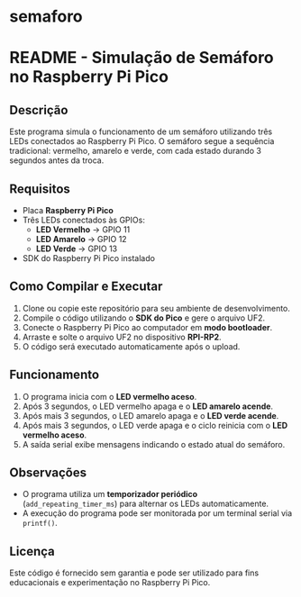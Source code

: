 # semaforo
# README - Simulação de Semáforo no Raspberry Pi Pico

## Descrição
Este programa simula o funcionamento de um semáforo utilizando três LEDs conectados ao Raspberry Pi Pico. O semáforo segue a sequência tradicional: vermelho, amarelo e verde, com cada estado durando 3 segundos antes da troca.

## Requisitos
- Placa **Raspberry Pi Pico**
- Três LEDs conectados às GPIOs:
  - **LED Vermelho** → GPIO 11
  - **LED Amarelo** → GPIO 12
  - **LED Verde** → GPIO 13
- SDK do Raspberry Pi Pico instalado

## Como Compilar e Executar
1. Clone ou copie este repositório para seu ambiente de desenvolvimento.
2. Compile o código utilizando o **SDK do Pico** e gere o arquivo UF2.
3. Conecte o Raspberry Pi Pico ao computador em **modo bootloader**.
4. Arraste e solte o arquivo UF2 no dispositivo **RPI-RP2**.
5. O código será executado automaticamente após o upload.

## Funcionamento
1. O programa inicia com o **LED vermelho aceso**.
2. Após 3 segundos, o LED vermelho apaga e o **LED amarelo acende**.
3. Após mais 3 segundos, o LED amarelo apaga e o **LED verde acende**.
4. Após mais 3 segundos, o LED verde apaga e o ciclo reinicia com o **LED vermelho aceso**.
5. A saída serial exibe mensagens indicando o estado atual do semáforo.

## Observações
- O programa utiliza um **temporizador periódico** (`add_repeating_timer_ms`) para alternar os LEDs automaticamente.
- A execução do programa pode ser monitorada por um terminal serial via `printf()`.

## Licença
Este código é fornecido sem garantia e pode ser utilizado para fins educacionais e experimentação no Raspberry Pi Pico.

